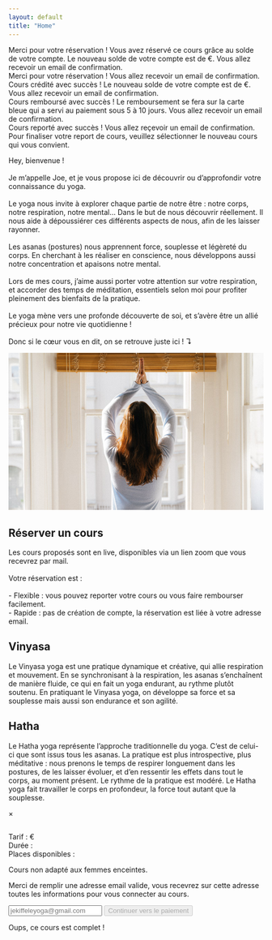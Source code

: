 ```yaml
---
layout: default
title: "Home"
---
```


<div id="payment-credit-successful" class="infobox end-of-flow-success">
	Merci pour votre réservation ! Vous avez réservé ce cours grâce au solde de votre compte. Le nouveau solde de votre compte est de <span class="new-balance"></span>€. Vous allez recevoir un email de confirmation.
</div>

<div id="payment-successful" class="infobox end-of-flow-success">
	Merci pour votre réservation ! Vous allez recevoir un email de confirmation.
</div>

<div id="credit-successful" class="infobox end-of-flow-success">
	Cours crédité avec succès ! Le nouveau solde de votre compte est de <span class="new-balance"></span>€. Vous allez recevoir un email de confirmation.
</div>

<div id="refund-successful" class="infobox end-of-flow-success">
	Cours remboursé avec succès ! Le remboursement se fera sur la carte bleue qui a servi au paiement sous 5 à 10 jours. Vous allez recevoir un email de confirmation.
</div>

<div id="postpone-successful" class="infobox end-of-flow-success">
	Cours reporté avec succès ! Vous allez reçevoir un email de confirmation. 
</div>

<div id="postpone-mode" class="infobox">
	Pour finaliser votre report de cours, veuillez sélectionner le nouveau cours qui vous convient. 
</div>

<div id="welcome" class="infobox">
	<p>
		Hey, bienvenue ! 
		<br/>
		<br/>
		Je m’appelle Joe, et je vous propose ici de découvrir ou d’approfondir votre connaissance du yoga. 
		<br/>
		<br/>
		Le yoga nous invite à explorer chaque partie de notre être : notre corps, notre respiration, notre mental... Dans le but de nous découvrir réellement. Il nous aide à dépoussiérer ces différents aspects de nous, afin de les laisser rayonner. 
		<br/>
		<br/>
		Les asanas (postures) nous apprennent force, souplesse et légèreté du corps. En cherchant à les réaliser en conscience, nous développons aussi notre concentration et apaisons notre mental.
		<br/>
		<br/>
                Lors de mes cours, j’aime aussi porter votre attention sur votre respiration, et accorder des temps de méditation, essentiels selon moi pour profiter pleinement des bienfaits de la pratique. 
		<br/>
		<br/>
		Le yoga mène vers une profonde découverte de soi, et s’avère être un allié précieux pour notre vie quotidienne ! 
		<br/>
		<br/>
		Donc si le cœur vous en dit, on se retrouve juste ici ! ↴
	</p>
	<img id="v-posture-yoga" src="assets/v-posture-yoga.jpg"/>
</div>


<div id="book">
	<div>
		<h2>Réserver un cours</h2>
		<div id='calendar'></div>
	</div>
	<p>Les cours proposés sont en live, disponibles via un lien zoom que vous recevrez par mail.<br/><br/>Votre réservation est :<br/><br/>- Flexible : vous pouvez reporter votre cours ou vous faire rembourser facilement.<br/>- Rapide : pas de création de compte, la réservation est liée à votre adresse email.</p>
</div>


<div id="yoga-types-info">
	<div class="infobox">
		<h2>Vinyasa</h2>
		<p>Le Vinyasa yoga est une pratique dynamique et créative, qui allie respiration et mouvement. En se synchronisant à la respiration, les asanas s’enchaînent de manière fluide, ce qui en fait un yoga endurant, au rythme plutôt soutenu. En pratiquant le Vinyasa yoga, on développe sa force et sa souplesse mais aussi son endurance et son agilité. </p>
	</div>
	<div class="infobox">
		<h2>Hatha</h2>
		<p>Le Hatha yoga représente l’approche traditionnelle du yoga. C‘est de celui-ci que sont issus tous les asanas. La pratique est plus introspective, plus méditative : nous prenons le temps de respirer longuement dans les postures, de les laisser évoluer, et d’en ressentir les effets dans tout le corps, au moment présent. Le rythme de la pratique est modéré. Le Hatha yoga fait travailler le corps en profondeur, la force tout autant que la souplesse. </p>
	</div>
</div>

<div id="modal">
  <div>
    <span id="close-modal">&times;</span>
    <div id="lesson-info">
    	<h2 id="lesson-title"></h2>
    	<p id="lesson-time"></p>
    	<p>
    		Tarif : <span id="lesson-price"></span>€<br/>
    		Durée : <span id="lesson-duration"></span><br/>
    		Places disponibles : <span id="lesson-bookings-remaining"></span>
    		<p id="lesson-description"></p>
    		<p id="lesson-warning">Cours non adapté aux femmes enceintes.</p>
    	</p>
    </div>
    <div class="booking" id="booking-info">
    	<p>Merci de remplir une adresse email valide, vous recevrez sur cette adresse toutes les informations pour vous connecter au cours.</p>
    	<input type="email" name="email" placeholder="jekiffeleyoga@gmail.com" id="email" />
    	<button id="lesson-book" disabled="disabled" type="submit">Continuer vers le paiement<span id="wait"></span></button>
    </div>
    <div class="booking" id="booking-full">
    	<p>Oups, ce cours est complet !</p>
    </div>
  </div>
</div>


<div>
	<script src="https://js.stripe.com/v3"></script>
	<script src="https://cdn.jsdelivr.net/npm/fullcalendar@5.3.2/main.min.js" integrity="sha256-mMw9aRRFx9TK/L0dn25GKxH/WH7rtFTp+P9Uma+2+zc=" crossorigin="anonymous"></script>
	<link rel="stylesheet" href="https://cdn.jsdelivr.net/npm/fullcalendar@5.3.2/main.min.css" integrity="sha256-uq9PNlMzB+1h01Ij9cx7zeE2OR2pLAfRw3uUUOOPKdA=" crossorigin="anonymous">
	<script>
	  document.addEventListener('DOMContentLoaded', function() {
		// Utils
		window.vars = {postponeMode: false}
	  function replaceForLesson(name, text) {
	    document.getElementById("lesson-" + name).innerText = text
	  }
	  // If end of flow
	  if (window.location.hash == "#payment-successful") {
	    document.getElementById("payment-successful").style.display = "block"
	  }
	  else if (window.location.hash.startsWith("#payment-credit-successful")) {
	    document.getElementById("payment-credit-successful").style.display = "block"
	    document.querySelectorAll(".new-balance").forEach((el) => {
	    	el.innerText = window.location.hash.split(":")[1]
	    })
	  }
	  else if (window.location.hash == "#postpone-successful") {
	    document.getElementById("postpone-successful").style.display = "block"
	  }
	  else if (window.location.hash == "#refund-successful") {
	    document.getElementById("refund-successful").style.display = "block"
	  }
	  else if (window.location.hash.startsWith("#credit-successful")) {
	    document.getElementById("credit-successful").style.display = "block"
	    document.querySelectorAll(".new-balance").forEach((el) => {
	    	el.innerText = window.location.hash.split(":")[1]
	    })
	  }
	  // If postpone mode
          const emailInput = document.getElementById('email')
	  if (window.location.hash.startsWith("#postpone?")) {
	  	const params = new URLSearchParams(window.location.hash.slice(10))
	  	window.vars.postponeMode = true
                emailInput.value = params.get("customerEmail")
                emailInput.disabled = true
	  	window.vars.customerId = params.get("customerId")
	  	window.vars.lessonToPostponeId = params.get("lessonToPostponeId")
	  	window.vars.alreadyBookedLessons = params.get("alreadyBookedLessons").split(",")
	    document.getElementById("postpone-mode").style.display = "block"
	    document.querySelector("#lesson-book").innerHTML = "Reporter pour ce cours" + document.querySelector("#lesson-book").innerHTML.replace(/^[^<]+/, "")
	  }
	    // Vars
	    const modal = document.getElementById("modal")
	    const calendarEl = document.getElementById('calendar');
	    const lessonBook = document.getElementById("lesson-book")
	    const reEmail = /^\w+([-+.']\w+)*@\w+([-.]\w+)*\.\w+([-.]\w+)*$/
	    const stripe = Stripe('pk_live_Pn9Hu57ZG2cuRQ0eplC3KcEl00mgnX2Bfg');
            if (!window.vars.postponeMode) {
			// Restore previous email inputed
			const previousEmail = localStorage.getItem('email')
			if (previousEmail) {
				emailInput.value = previousEmail
			}
            }
		  // Modal handling
	    closeModal = () => modal.style.display = "none"
	    document.getElementById("close-modal").addEventListener("click", closeModal)
	    window.addEventListener("click", (event) => {
	      event.target == modal && closeModal()
	    })
			// Fetch events
	  	fetch('{{site.apiBaseUrl}}/events.json')
		  .then(response => {
		  	if (response.ok) {
		  		return response.json()
		  	} else {
		  		throw new Error("No OK response")
		  	}
		  })
		  .then(events => {
		  	const filter = (window.vars.postponeMode) ? window.vars.alreadyBookedLessons : []
		  	const filteredEvents = events.filter(e => ! filter.includes(e.id))
		  	calendar.addEventSource({
		  		events: filteredEvents,
		  		color: "#74503b",
		  		textColor: "white"
		  	})
		  })
		  .catch(err => {
		  	console.error(err)
		  	calendarEl.prepend("Impossible de récupérer les cours actuellement, revenez plus tard.")
		  })
	    // Validate email in real time
	  	emailInput.addEventListener("input", (event) => {
	      	lessonBook.disabled = ! reEmail.test(String(event.target.value).toLowerCase())
	    })
	    emailInput.dispatchEvent(new Event("input"))
	    // Init FullCalendar
	    const calendar = new FullCalendar.Calendar(calendarEl, {
	      initialView: 'dayGridWeek',
	      titleFormat: { day: 'numeric', month: 'short' },
	      locale: 'fr',
	      firstDay: 1,
	      buttonText: {
	        today: "Aujourd'hui"
	      },
	      eventDisplay: "block",
	      eventTimeFormat: {
	        hour: '2-digit',
	        minute: '2-digit',
	        meridiem: false
	      },
	      height: "auto",
	      eventClick: (info) => {
	      	// Populate the modal
	      	const {durationHuman, startHuman} = datetimeToFrenchDatetimeAndDuration(info.event.start, info.event.end)
	        const bookingsRemaining = info.event.extendedProps.bookings_remaining
	        document.getElementById("booking-info").style.display = (bookingsRemaining > 0) ? "block" : "none"
	        document.getElementById("booking-full").style.display = (bookingsRemaining > 0) ? "none" : "block"
	        window.vars.lessonId = info.event.id
	        ;[
	          ["title", info.event.extendedProps.long_title],
	          ["description", info.event.extendedProps.description],
	          ["time", startHuman],
	          ["duration", durationHuman],
	          ["price", info.event.extendedProps.price],
	          ["bookings-remaining", bookingsRemaining],
	        ].map(r => replaceForLesson(r[0], r[1]))
	        // Diplay it
	        modal.style.display = "flex"
	      }
	    })
	    calendar.render()
	    // Handle modal submit button
	  	document.getElementById('lesson-book').addEventListener("click", () => {
	  		// Loading animation
  		  clearAnimation = animateWaitElement(document.getElementById("wait"), lessonBook)
	  		// Save email
	  		const email = emailInput.value
	  		localStorage.setItem('email', email)
	  		if (window.vars.postponeMode) {
		  		// Postpone
		     	fetch(
	      		`{{site.apiBaseUrl}}/account/postpone?customerId=${window.vars.customerId}&id=${window.vars.lessonToPostponeId}&newId=${window.vars.lessonId}`,
	      		{ method: "POST" }
	      	)
	        .then(response => {
	        	if (response.ok) {
	        		window.scrollTo({ top: 0, behavior: 'auto' })
	        		window.location.hash = "#postpone-successful"
	        		window.location.reload()
	        	} else {
	        		throw new Error("No OK response")
	        	}
	        })
	        .catch(err => {
	        	clearAnimation()
	        	console.error(err)
	        	document.getElementById("booking-info").append("Impossible de reporter le cours, veuillez rééssayer plus tard.")
	        })
	  		} else {
		  		// Create a Stripe Session
		     	fetch(
	      		"{{site.apiBaseUrl}}/setupNewBooking",
	      		{
	      			method: "POST",
	      			headers: { "Content-Type": "application/json" },
	      			body: JSON.stringify({
	    					id: window.vars.lessonId,
	    					email: email
	      			})
	      	})
	        .then(response => {
	        	if (response.ok) {
	        		return response.json()
	        	} else {
	        		throw new Error("No OK response")
	        	}
	        })
	        .then(j => {
	        	if (j.redirect_to_hash) {
	        		window.scrollTo({ top: 0, behavior: 'auto' })
	        		window.location.hash = j.redirect_to_hash
	        		window.location.reload()
	        	} else {
	        		stripe.redirectToCheckout({"sessionId": j.stripe_session_id})
	        	}
	        })
	        .catch(err => {
	        	clearAnimation()
	        	console.error(err)
	        	document.getElementById("booking-info").append("Impossible de mettre en place le paiement, veuillez rééssayer plus tard.")
	        })
	  		}
	    })
	  })
	</script>
</div>
